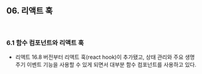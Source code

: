 ## 06. 리액트 훅

<br>

### 6.1 함수 컴포넌트와 리액트 훅

- 리액트 16.8 버전부터 리액트 훅(react hook)이 추가됐고, 상태 관리와 주요 생명주기 이벤트 기능을 사용할 수 있게 되면서 대부분 함수 컴포넌트를 사용하고 있다.
